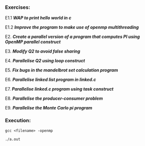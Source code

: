 ### Exercises:

E1.1 ***WAP to print hello world in c***

E1.2 ***Improve the program to make use of openmp multithreading***

E2. ***Create a parallel version of a program that computes PI using OpenMP parallel construct***

E3. ***Modify Q2 to avoid false sharing***

E4. ***Parallelise Q2 using loop construct***

E5. ***Fix bugs in the mandelbrot set calculation program***

E6. ***Parallelise linked list program in linked.c***

E7. ***Parallelise linked.c program using task construct***

E8. ***Parallelise the producer-consumer problem***

E9. ***Parallelise the Monte Carlo pi program***

### Execution:

`gcc <filename> -openmp`

`./a.out`